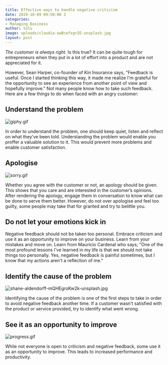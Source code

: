 ```yaml
---
title: Effective ways to handle negative criticism
date: 2019-10-09 09:50:00 Z
categories:
- Managing Business
author: tolu
image: uploads/claudia-owBcefxgrIE-unsplash.jpg
layout: post
---
```


*The customer is always right.* Is this true? It can be quite tough for entrepreneurs when they put in a lot of effort into a product and are not appreciated for it. <br/>


However, Sean Harper, co-founder of Kin Insurance says, "Feedback is useful. Once I started thinking this way, it made me realize I'm grateful for the opportunity to see an experience from another point of view and hopefully improve."
Not many people know how to take such feedback. Here are a few things to do when faced with an angry customer: <br/>

## **Understand the problem**

![giphy.gif](/uploads/giphy.gif) 

In order to understand the problem, one should keep quiet, listen and reflect on what they’ve been told. Understanding the problem would enable you proffer a valuable solution to it. This would prevent more problems and enable customer satisfaction.

## **Apologise**

![sorry.gif](/uploads/sorry.gif)

Whether you agree with the customer or not, an apology should be given. This shows that you care and are interested in the customer’s opinions. After rendering the apology, engage them in conversation to know what can be done to serve them better. However, do not over apologise and feel too guilty, some people may take that for granted and try to belittle you.

## **Do not let your emotions kick in**

Negative feedback should not be taken too personal. Embrace criticism and use it as an opportunity to improve on your business. Learn from your mistakes and move on. Learn from Mauricio Cardenal who says;
"One of the most profound lessons I've learned in my life is that we should not take things too personally. Yes, negative feedback is painful sometimes, but I know that my actions aren't a reflection of me."

## **Identify the cause of the problem**

![shane-aldendorff-mQHEgroKw2k-unsplash.jpg](/uploads/shane-aldendorff-mQHEgroKw2k-unsplash.jpg) <br/>

Identifying the cause of the problem is one of the first steps to take in order to avoid negative feedback another time. If a customer wasn’t satisfied with the product or service provided, try to identify what went wrong.

## **See it as an opportunity to improve**

![progress.gif](/uploads/progress.gif) 

While not everyone is open to criticism and negative feedback, some use it as an opportunity to improve. This leads to increased performance and productivity.